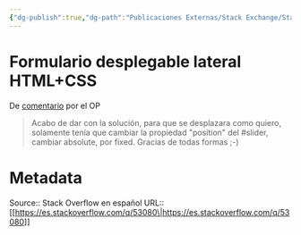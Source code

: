 ```yaml
---
{"dg-publish":true,"dg-path":"Publicaciones Externas/Stack Exchange/Stack Overflow en español/es.stackoverflow.com-53080.md","permalink":"/publicaciones-externas/stack-exchange/stack-overflow-en-espanol/es-stackoverflow-com-53080/","title":"Formulario desplegable lateral HTML+CSS","hide":true,"noteIcon":"default","created":"2024-04-03T12:49:10.353-06:00","updated":"2024-04-05T16:43:49.490-06:00"}
---
```


# Formulario desplegable lateral HTML+CSS

De [comentario][1] por el OP

> Acabo de dar con la solución, para que se desplazara como quiero, solamente tenía que cambiar la propiedad "position" del #slider, cambiar absolute, por fixed. Gracias de todas formas ;-)


  [1]: https://es.stackoverflow.com/questions/48556/formulario-desplegable-lateral-htmlcss#comment85115_48556

# Metadata
Source:: Stack Overflow en español
URL:: [[https://es.stackoverflow.com/q/53080\|https://es.stackoverflow.com/q/53080]]

